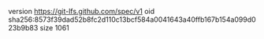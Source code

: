 version https://git-lfs.github.com/spec/v1
oid sha256:8573f39dad52b8fc2d110c13bcf584a0041643a40ffb167b154a099d023b9b83
size 1061
